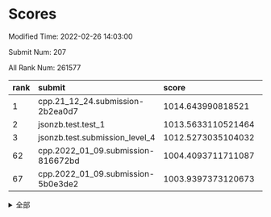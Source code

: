 # Scores

Modified Time: 2022-02-26 14:03:00

Submit Num: 207

All Rank Num: 261577

| rank |               submit               |       score        |       sigma        | pk_num |
| :--- | :--------------------------------- | :----------------- | :----------------- | :----- |
| 1    | cpp.21_12_24.submission-2b2ea0d7   | 1014.643990818521  | 0.8322416333683509 | 5057   |
| 2    | jsonzb.test.test_1                 | 1013.5633110521464 | 0.8230951031072937 | 5049   |
| 3    | jsonzb.test.submission_level_4     | 1012.5273035104032 | 0.798854698613731  | 5059   |
| 62   | cpp.2022_01_09.submission-816672bd | 1004.4093711711087 | 0.7189535971892506 | 5049   |
| 67   | cpp.2022_01_09.submission-5b0e3de2 | 1003.9397373120673 | 0.7109564472617153 | 5053   |


<details>
<summary>全部</summary>

| rank |                 submit                 |       score        |       sigma        | pk_num |
| :--- | :------------------------------------- | :----------------- | :----------------- | :----- |
| 1    | cpp.21_12_24.submission-2b2ea0d7       | 1014.643990818521  | 0.8322416333683509 | 5057   |
| 2    | jsonzb.test.test_1                     | 1013.5633110521464 | 0.8230951031072937 | 5049   |
| 3    | jsonzb.test.submission_level_4         | 1012.5273035104032 | 0.798854698613731  | 5059   |
| 4    | gobigger.level_3.submission_level_3_27 | 1012.0855879809831 | 0.7795306722433841 | 5054   |
| 5    | gobigger.level_3.submission_level_3_8  | 1011.4520054648161 | 0.7628934630524006 | 5059   |
| 6    | gobigger.level_3.submission_level_3_21 | 1011.2670907194653 | 0.7892966262793337 | 5056   |
| 7    | gobigger.level_3.submission_level_3_17 | 1011.1842349061656 | 0.7925643892543737 | 5058   |
| 8    | gobigger.level_3.submission_level_3_4  | 1011.1552287526765 | 0.7790817067320769 | 5055   |
| 9    | gobigger.level_3.submission_level_3_48 | 1011.1003111948273 | 0.7844231950305597 | 5055   |
| 10   | gobigger.level_3.submission_level_3_47 | 1011.0869443092703 | 0.770486519405249  | 5058   |
| 11   | gobigger.level_3.submission_level_3_38 | 1011.0580388144583 | 0.7676878408996543 | 5053   |
| 12   | gobigger.level_3.submission_level_3_41 | 1011.04755989995   | 0.7714339530274923 | 5060   |
| 13   | gobigger.level_3.submission_level_3_12 | 1011.0376823380167 | 0.7899282438409    | 5054   |
| 14   | gobigger.level_3.submission_level_3_18 | 1010.822490166664  | 0.7655225972666511 | 5056   |
| 15   | gobigger.level_3.submission_level_3_29 | 1010.762144094601  | 0.7817945464475385 | 5054   |
| 16   | gobigger.level_3.submission_level_3_25 | 1010.6169791123076 | 0.7540816972602651 | 5047   |
| 17   | gobigger.level_3.submission_level_3_13 | 1010.6148655300947 | 0.7766274780471363 | 5056   |
| 18   | gobigger.level_3.submission_level_3_36 | 1010.5714844847695 | 0.7585217044832625 | 5053   |
| 19   | gobigger.level_3.submission_level_3_5  | 1010.4756555694518 | 0.7422091351232221 | 5056   |
| 20   | gobigger.level_3.submission_level_3_20 | 1010.3861707954236 | 0.776179233220532  | 5056   |
| 21   | gobigger.level_3.submission_level_3_23 | 1010.3768213001929 | 0.7739086169998614 | 5053   |
| 22   | gobigger.level_3.submission_level_3_14 | 1010.3644130804986 | 0.7578682409391526 | 5053   |
| 23   | gobigger.level_3.submission_level_3_35 | 1010.3629923456559 | 0.7670464645926428 | 5057   |
| 24   | gobigger.level_3.submission_level_3_0  | 1010.1675400998513 | 0.76272511904991   | 5056   |
| 25   | gobigger.level_3.submission_level_3_49 | 1010.1034509611486 | 0.749856481112368  | 5047   |
| 26   | gobigger.level_3.submission_level_3_2  | 1010.0901861874355 | 0.7784610272856967 | 5056   |
| 27   | gobigger.level_3.submission_level_3_15 | 1010.0744533532401 | 0.766157164710371  | 5056   |
| 28   | gobigger.level_3.submission_level_3_31 | 1010.0657531079521 | 0.7848818056645601 | 5055   |
| 29   | gobigger.level_3.submission_level_3_40 | 1010.0291779845637 | 0.7598700495293645 | 5055   |
| 30   | gobigger.level_3.submission_level_3_32 | 1009.8868013074651 | 0.7349984326634924 | 5055   |
| 31   | gobigger.level_3.submission_level_3_43 | 1009.8129952931268 | 0.787490579496137  | 5049   |
| 32   | gobigger.level_3.submission_level_3_39 | 1009.785685041561  | 0.7572949258518606 | 5053   |
| 33   | gobigger.level_3.submission_level_3_46 | 1009.7825964980691 | 0.7459924271907767 | 5059   |
| 34   | gobigger.level_3.submission_level_3_44 | 1009.7188756432361 | 0.7507400137042174 | 5054   |
| 35   | gobigger.level_3.submission_level_3_3  | 1009.6191488580776 | 0.7621703668763044 | 5051   |
| 36   | gobigger.level_3.submission_level_3_28 | 1009.6074558846099 | 0.749096132827642  | 5057   |
| 37   | gobigger.level_3.submission_level_3_19 | 1009.5374191738767 | 0.7506987438645095 | 5055   |
| 38   | gobigger.level_3.submission_level_3_33 | 1009.5308960717547 | 0.7472117372303526 | 5058   |
| 39   | gobigger.level_3.submission_level_3_1  | 1009.5305191324438 | 0.735082871625011  | 5058   |
| 40   | gobigger.level_3.submission_level_3_30 | 1009.4613720048134 | 0.737387152193272  | 5057   |
| 41   | gobigger.level_3.submission_level_3_34 | 1009.4524883358085 | 0.7514761625746406 | 5048   |
| 42   | gobigger.level_3.submission_level_3_37 | 1009.4407744047253 | 0.7518969476686171 | 5053   |
| 43   | gobigger.level_3.submission_level_3_16 | 1009.384835008421  | 0.7279147167294747 | 5054   |
| 44   | gobigger.level_3.submission_level_3_26 | 1009.2475058613547 | 0.7471948189340274 | 5056   |
| 45   | gobigger.level_3.submission_level_3_10 | 1008.9306772685453 | 0.747938949763309  | 5053   |
| 46   | gobigger.level_3.submission_level_3_24 | 1008.9165540032344 | 0.7490007541987714 | 5059   |
| 47   | gobigger.level_3.submission_level_3_22 | 1008.9065522265463 | 0.7530793162528258 | 5050   |
| 48   | gobigger.level_3.submission_level_3_6  | 1008.8342726306149 | 0.7635922246368546 | 5056   |
| 49   | gobigger.level_3.submission_level_3_9  | 1008.7127687842664 | 0.7479964113640475 | 5049   |
| 50   | gobigger.level_3.submission_level_3_7  | 1008.6981969746237 | 0.7467842838827223 | 5056   |
| 51   | gobigger.level_3.submission_level_3_42 | 1008.698029914916  | 0.7568063787527344 | 5056   |
| 52   | gobigger.level_3.submission_level_3_45 | 1008.5635489103917 | 0.7452367439040477 | 5055   |
| 53   | gobigger.level_3.submission_level_3_11 | 1008.3514793549143 | 0.7445079507583446 | 5059   |
| 54   | gobigger.level_1.submission_level_1_45 | 1005.0827170585867 | 0.7073840781348348 | 5056   |
| 55   | gobigger.level_1.submission_level_1_46 | 1005.0510231038194 | 0.7135684312603571 | 5053   |
| 56   | gobigger.level_1.submission_level_1_5  | 1004.8481332958983 | 0.7324049326796642 | 5050   |
| 57   | gobigger.level_1.submission_level_1_4  | 1004.8329344735757 | 0.733643021198951  | 5055   |
| 58   | gobigger.level_1.submission_level_1_29 | 1004.724765310293  | 0.7178022621185232 | 5056   |
| 59   | gobigger.level_1.submission_level_1_7  | 1004.6498871545625 | 0.7211009453043802 | 5050   |
| 60   | gobigger.level_1.submission_level_1_14 | 1004.6439447066324 | 0.7164176269164291 | 5055   |
| 61   | gobigger.level_1.submission_level_1_1  | 1004.4267944884203 | 0.715883435619046  | 5047   |
| 62   | cpp.2022_01_09.submission-816672bd     | 1004.4093711711087 | 0.7189535971892506 | 5049   |
| 63   | gobigger.level_1.submission_level_1_35 | 1004.3869533399214 | 0.7255463320404839 | 5055   |
| 64   | gobigger.level_1.submission_level_1_2  | 1004.305508682727  | 0.7071913767337602 | 5057   |
| 65   | gobigger.level_1.submission_level_1_32 | 1004.1551863028402 | 0.7146342189216459 | 5057   |
| 66   | gobigger.level_1.submission_level_1_27 | 1004.1140797013219 | 0.7165888811850115 | 5049   |
| 67   | cpp.2022_01_09.submission-5b0e3de2     | 1003.9397373120673 | 0.7109564472617153 | 5053   |
| 68   | gobigger.level_1.submission_level_1_17 | 1003.9074167324677 | 0.7273522880331958 | 5056   |
| 69   | gobigger.level_1.submission_level_1_10 | 1003.8631740068885 | 0.7156703613377787 | 5058   |
| 70   | gobigger.level_1.submission_level_1_26 | 1003.7497919343398 | 0.7223815356663582 | 5051   |
| 71   | gobigger.level_1.submission_level_1_16 | 1003.689388857795  | 0.714367525242796  | 5056   |
| 72   | gobigger.level_1.submission_level_1_37 | 1003.5895725686934 | 0.7145326439745893 | 5046   |
| 73   | gobigger.level_1.submission_level_1_15 | 1003.5654613060926 | 0.7164507306429537 | 5053   |
| 74   | gobigger.level_1.submission_level_1_47 | 1003.4676279378483 | 0.7211721541677091 | 5056   |
| 75   | gobigger.level_1.submission_level_1_25 | 1003.4420978622537 | 0.7157239653353056 | 5056   |
| 76   | gobigger.level_1.submission_level_1_41 | 1003.4156512319909 | 0.7109149090622516 | 5057   |
| 77   | gobigger.level_1.submission_level_1_0  | 1003.3970680062458 | 0.726563909519736  | 5056   |
| 78   | gobigger.level_1.submission_level_1_18 | 1003.3476124934925 | 0.7147679511507234 | 5052   |
| 79   | gobigger.level_1.submission_level_1_38 | 1003.3019654924614 | 0.7165254792157132 | 5050   |
| 80   | gobigger.level_1.submission_level_1_21 | 1003.2683886840308 | 0.7154216890825156 | 5054   |
| 81   | gobigger.level_1.submission_level_1_43 | 1003.192530285541  | 0.7188379894175099 | 5048   |
| 82   | gobigger.level_1.submission_level_1_22 | 1003.1033439375038 | 0.7197854226665188 | 5053   |
| 83   | gobigger.level_1.submission_level_1_6  | 1003.083307367147  | 0.7130029258328109 | 5055   |
| 84   | gobigger.level_1.submission_level_1_33 | 1002.9534124584993 | 0.7240721806396296 | 5052   |
| 85   | gobigger.level_1.submission_level_1_30 | 1002.9528413125453 | 0.7113991541744495 | 5054   |
| 86   | gobigger.level_1.submission_level_1_44 | 1002.9018668398978 | 0.7027605636249392 | 5054   |
| 87   | gobigger.level_1.submission_level_1_3  | 1002.8897501352546 | 0.7258100151631451 | 5053   |
| 88   | gobigger.level_1.submission_level_1_34 | 1002.8308842905521 | 0.708457824759381  | 5058   |
| 89   | gobigger.level_1.submission_level_1_31 | 1002.7927452751999 | 0.7175713843109911 | 5051   |
| 90   | gobigger.level_1.submission_level_1_9  | 1002.7786204380677 | 0.723863427483118  | 5051   |
| 91   | gobigger.level_1.submission_level_1_8  | 1002.6724542400905 | 0.7145481947843237 | 5054   |
| 92   | gobigger.level_1.submission_level_1_12 | 1002.5089576131431 | 0.7119218531484166 | 5056   |
| 93   | gobigger.level_1.submission_level_1_20 | 1002.3978942304528 | 0.717812834987985  | 5059   |
| 94   | gobigger.level_1.submission_level_1_19 | 1002.3924841135887 | 0.7158594377990067 | 5056   |
| 95   | gobigger.level_1.submission_level_1_49 | 1002.2665181658332 | 0.7107569917871546 | 5052   |
| 96   | gobigger.level_1.submission_level_1_28 | 1002.2410731594214 | 0.7173984693027622 | 5054   |
| 97   | gobigger.level_1.submission_level_1_40 | 1002.2286834959699 | 0.7035002273162285 | 5055   |
| 98   | gobigger.level_1.submission_level_1_13 | 1002.1760778680056 | 0.7180056323001683 | 5054   |
| 99   | gobigger.level_1.submission_level_1_42 | 1002.1234029337769 | 0.715103409338018  | 5051   |
| 100  | gobigger.level_1.submission_level_1_11 | 1002.1221200796406 | 0.7129874616511362 | 5056   |
| 101  | gobigger.level_1.submission_level_1_24 | 1002.0752976040383 | 0.714036340996141  | 5052   |
| 102  | gobigger.level_1.submission_level_1_36 | 1002.0040371698509 | 0.722597868690214  | 5053   |
| 103  | gobigger.level_1.submission_level_1_23 | 1001.9611728539975 | 0.7190235600966934 | 5048   |
| 104  | gobigger.level_1.submission_level_1_48 | 1001.7945377857617 | 0.7185987875448485 | 5058   |
| 105  | gobigger.level_1.submission_level_1_39 | 1001.591878999908  | 0.7087247755642582 | 5053   |
| 106  | gobigger.random.submission_random_41   | 997.7901331143861  | 0.7066024972991605 | 5058   |
| 107  | gobigger.random.submission_random_28   | 997.7658771277992  | 0.711166378540655  | 5057   |
| 108  | gobigger.random.submission_random_9    | 997.6567424568846  | 0.709329099718467  | 5058   |
| 109  | gobigger.random.submission_random_18   | 997.5010545600237  | 0.7130167338301365 | 5060   |
| 110  | gobigger.random.submission_random_45   | 997.45048524181    | 0.7160076389963169 | 5058   |
| 111  | gobigger.random.submission_random_47   | 996.9053830617706  | 0.7126039941203375 | 5059   |
| 112  | gobigger.random.submission_random_26   | 996.746234911032   | 0.7183652835964863 | 5054   |
| 113  | gobigger.random.submission_random_20   | 996.7228882604419  | 0.7068500406666214 | 5057   |
| 114  | gobigger.random.submission_random_7    | 996.6720913583756  | 0.7157113348830829 | 5048   |
| 115  | gobigger.random.submission_random_35   | 996.5596637946021  | 0.7111571173928312 | 5050   |
| 116  | gobigger.random.submission_random_38   | 996.5158992989119  | 0.7101640744440733 | 5056   |
| 117  | gobigger.random.submission_random_12   | 996.4322732501543  | 0.7147294075140294 | 5054   |
| 118  | gobigger.random.submission_random_33   | 996.4165601695059  | 0.7310470666113512 | 5059   |
| 119  | gobigger.random.submission_random_24   | 996.334123729178   | 0.7078129036720566 | 5057   |
| 120  | gobigger.random.submission_random_43   | 996.3043463187287  | 0.7059959020609177 | 5055   |
| 121  | gobigger.random.submission_random_5    | 996.223991669354   | 0.7029017348906812 | 5056   |
| 122  | gobigger.random.submission_random_37   | 996.2082022858352  | 0.7144365492725133 | 5055   |
| 123  | gobigger.random.submission_random_40   | 996.1547260400398  | 0.715844159019941  | 5054   |
| 124  | gobigger.random.submission_random_19   | 996.1500948198834  | 0.7090520486545556 | 5055   |
| 125  | gobigger.random.submission_random_10   | 996.1421986911212  | 0.6943721098422766 | 5052   |
| 126  | gobigger.random.submission_random_21   | 996.0656281689402  | 0.7022699149788554 | 5059   |
| 127  | gobigger.random.submission_random_39   | 996.0052175471563  | 0.6975842821966206 | 5056   |
| 128  | gobigger.random.submission_random_14   | 995.9847780701886  | 0.6963577996470526 | 5054   |
| 129  | gobigger.random.submission_random_11   | 995.9460215230903  | 0.7175251425827768 | 5052   |
| 130  | gobigger.random.submission_random_6    | 995.9316368072715  | 0.7134518245064657 | 5054   |
| 131  | gobigger.random.submission_random_48   | 995.9236355294421  | 0.7013252152625425 | 5060   |
| 132  | gobigger.random.submission_random_2    | 995.7827808012167  | 0.727633604677566  | 5053   |
| 133  | gobigger.random.submission_random_32   | 995.6995547032818  | 0.7162083715430645 | 5058   |
| 134  | gobigger.random.submission_random_42   | 995.6173898208981  | 0.703963993092338  | 5053   |
| 135  | gobigger.random.submission_random_30   | 995.5975575013543  | 0.6958918081398868 | 5055   |
| 136  | gobigger.random.submission_random_4    | 995.5818854375026  | 0.7204495444402348 | 5056   |
| 137  | gobigger.random.submission_random_15   | 995.5718151907438  | 0.706966570347786  | 5054   |
| 138  | gobigger.random.submission_random_34   | 995.569641076407   | 0.7247565993995231 | 5062   |
| 139  | gobigger.random.submission_random_44   | 995.5211878402145  | 0.7022096482127884 | 5057   |
| 140  | gobigger.random.submission_random_8    | 995.504768449384   | 0.7089136141587759 | 5054   |
| 141  | gobigger.random.submission_random_22   | 995.4868219968962  | 0.7258154699429891 | 5055   |
| 142  | gobigger.random.submission_random_46   | 995.4055815507702  | 0.7153882184229641 | 5054   |
| 143  | gobigger.random.submission_random_17   | 995.3972617473444  | 0.7079429330287821 | 5056   |
| 144  | gobigger.random.submission_random_31   | 995.3281455123606  | 0.7114094406084202 | 5056   |
| 145  | gobigger.random.submission_random_1    | 995.194147062366   | 0.69899925111256   | 5057   |
| 146  | gobigger.random.submission_random_0    | 995.1889600132392  | 0.7298971048579415 | 5056   |
| 147  | gobigger.random.submission_random_36   | 995.1716334096145  | 0.7035326296187957 | 5054   |
| 148  | gobigger.random.submission_random_27   | 995.0892164705164  | 0.7127551083044853 | 5058   |
| 149  | gobigger.random.submission_random_29   | 995.0753638898398  | 0.7103133618035408 | 5059   |
| 150  | gobigger.random.submission_random_3    | 995.0110476270245  | 0.7074360758347368 | 5052   |
| 151  | gobigger.random.submission_random_49   | 994.9547990690404  | 0.7041348299260132 | 5052   |
| 152  | gobigger.random.submission_random_25   | 994.8841667126247  | 0.7239092038752754 | 5052   |
| 153  | gobigger.random.submission_random_23   | 994.7215690595918  | 0.7252125149169645 | 5056   |
| 154  | gobigger.random.submission_random_16   | 994.6109215241025  | 0.720291998673935  | 5054   |
| 155  | gobigger.random.submission_random_13   | 994.5317854404733  | 0.7232101079742654 | 5056   |
| 156  | gobigger.level_2.submission_level_2_26 | 994.2780252664813  | 0.708678631892312  | 5054   |
| 157  | gobigger.level_2.submission_level_2_29 | 993.9457672508864  | 0.7183869451502872 | 5050   |
| 158  | gobigger.level_2.submission_level_2_17 | 993.419734056252   | 0.7357813787646534 | 5056   |
| 159  | gobigger.level_2.submission_level_2_9  | 993.3534475092756  | 0.7280905833065356 | 5054   |
| 160  | gobigger.level_2.submission_level_2_1  | 993.2430104766089  | 0.7342077540165017 | 5054   |
| 161  | gobigger.level_2.submission_level_2_34 | 993.1114199038379  | 0.7225939580274644 | 5057   |
| 162  | gobigger.level_2.submission_level_2_10 | 993.0081997585391  | 0.7394171399722719 | 5055   |
| 163  | gobigger.level_2.submission_level_2_19 | 992.989693636246   | 0.7315687453901384 | 5051   |
| 164  | gobigger.level_2.submission_level_2_28 | 992.9693858666444  | 0.72668681516286   | 5056   |
| 165  | gobigger.level_2.submission_level_2_13 | 992.9484453848554  | 0.7467418520973562 | 5057   |
| 166  | gobigger.level_2.submission_level_2_40 | 992.935166890351   | 0.7397422456383264 | 5054   |
| 167  | gobigger.level_2.submission_level_2_48 | 992.924073227006   | 0.7369546898572211 | 5058   |
| 168  | gobigger.level_2.submission_level_2_4  | 992.8956016202798  | 0.7417572642232068 | 5056   |
| 169  | gobigger.level_2.submission_level_2_35 | 992.7980516207791  | 0.7415855887388162 | 5055   |
| 170  | gobigger.level_2.submission_level_2_23 | 992.7850689093666  | 0.7368692238742104 | 5057   |
| 171  | gobigger.level_2.submission_level_2_30 | 992.6899548871942  | 0.7322094806600652 | 5052   |
| 172  | gobigger.level_2.submission_level_2_18 | 992.664375038971   | 0.7432971166109174 | 5049   |
| 173  | gobigger.level_2.submission_level_2_44 | 992.6591808761563  | 0.735707485450826  | 5052   |
| 174  | gobigger.level_2.submission_level_2_43 | 992.4313622363928  | 0.7609036868957122 | 5052   |
| 175  | gobigger.level_2.submission_level_2_7  | 992.4287701422695  | 0.7381102990085376 | 5057   |
| 176  | gobigger.level_2.submission_level_2_39 | 992.3802687266082  | 0.7514081305526655 | 5052   |
| 177  | gobigger.level_2.submission_level_2_38 | 992.1014610886306  | 0.7475027145961878 | 5056   |
| 178  | gobigger.level_2.submission_level_2_12 | 992.0427902266092  | 0.7498121479253639 | 5051   |
| 179  | gobigger.level_2.submission_level_2_0  | 991.9379096333164  | 0.7188529820812801 | 5056   |
| 180  | gobigger.level_2.submission_level_2_8  | 991.9298931855313  | 0.7412903717593161 | 5059   |
| 181  | gobigger.level_2.submission_level_2_5  | 991.8897161550515  | 0.7389927295852013 | 5057   |
| 182  | gobigger.level_2.submission_level_2_14 | 991.7616577033066  | 0.7296321156516254 | 5056   |
| 183  | gobigger.level_2.submission_level_2_46 | 991.7570667675855  | 0.7427437242561177 | 5053   |
| 184  | gobigger.level_2.submission_level_2_22 | 991.7554553653088  | 0.7624932754545337 | 5053   |
| 185  | gobigger.level_2.submission_level_2_42 | 991.7453305064103  | 0.7623969687966976 | 5054   |
| 186  | gobigger.level_2.submission_level_2_24 | 991.7322780900286  | 0.7495556234557028 | 5057   |
| 187  | gobigger.level_2.submission_level_2_6  | 991.6565527618519  | 0.7414340144683461 | 5056   |
| 188  | gobigger.level_2.submission_level_2_15 | 991.6274112902536  | 0.7495749906051591 | 5056   |
| 189  | gobigger.level_2.submission_level_2_31 | 991.6256081412744  | 0.7530098194287088 | 5053   |
| 190  | gobigger.level_2.submission_level_2_37 | 991.5584277948252  | 0.7471039240887538 | 5055   |
| 191  | gobigger.level_2.submission_level_2_33 | 991.5037816378746  | 0.7517409564203761 | 5056   |
| 192  | gobigger.level_2.submission_level_2_36 | 991.4047777709196  | 0.7538295236985539 | 5052   |
| 193  | gobigger.level_2.submission_level_2_27 | 991.3923232804525  | 0.7354783857731633 | 5058   |
| 194  | gobigger.level_2.submission_level_2_45 | 991.2566206276151  | 0.747118941462144  | 5057   |
| 195  | gobigger.level_2.submission_level_2_20 | 991.228176720865   | 0.7478202104824117 | 5056   |
| 196  | gobigger.level_2.submission_level_2_16 | 991.1660692992091  | 0.7619086660722904 | 5053   |
| 197  | gobigger.level_2.submission_level_2_41 | 991.1391756824947  | 0.7427843116181935 | 5060   |
| 198  | gobigger.level_2.submission_level_2_21 | 991.1360553850052  | 0.776488477622401  | 5053   |
| 199  | gobigger.level_2.submission_level_2_32 | 991.0809360626996  | 0.7542619660182726 | 5050   |
| 200  | gobigger.level_2.submission_level_2_11 | 991.0804154240567  | 0.7499148138310862 | 5056   |
| 201  | gobigger.level_2.submission_level_2_2  | 990.9114766697693  | 0.7524380270894404 | 5051   |
| 202  | gobigger.level_2.submission_level_2_25 | 990.8610138382414  | 0.7602454198078636 | 5054   |
| 203  | gobigger.level_2.submission_level_2_47 | 990.8455248896878  | 0.7530933893056629 | 5055   |
| 204  | gobigger.level_2.submission_level_2_49 | 990.8001386192111  | 0.751418233861312  | 5060   |
| 205  | gobigger.level_2.submission_level_2_3  | 990.7114443966132  | 0.7619743073644052 | 5059   |
| 206  | gobigger.none.submission_none_1        | 977.6761069662856  | 1.4092812228217921 | 5057   |
| 207  | gobigger.none.submission_none_0        | 976.3983836623601  | 1.4192976482650002 | 5052   |

</details>